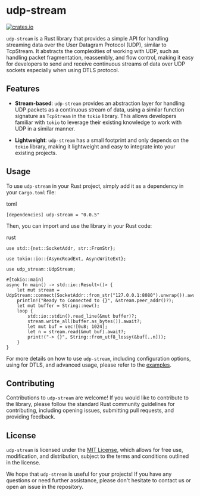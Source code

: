 
# udp-stream

[![crates.io](https://img.shields.io/crates/v/udp-stream.svg)](https://crates.io/crates/udp-stream)


`udp-stream` is a Rust library that provides a simple API for handling streaming data over the User Datagram Protocol (UDP), similar to TcpStream. It abstracts the complexities of working with UDP, such as handling packet fragmentation, reassembly, and flow control, making it easy for developers to send and receive continuous streams of data over UDP sockets especially when using DTLS protocol.

## Features

-   **Stream-based**: `udp-stream` provides an abstraction layer for handling UDP packets as a continuous stream of data, using a similar function signature as `TcpStream` in the `tokio` library. This allows developers familiar with `tokio` to leverage their existing knowledge to work with UDP in a similar manner.
    
-   **Lightweight**: `udp-stream` has a small footprint and only depends on the `tokio` library, making it lightweight and easy to integrate into your existing projects.
    
## Usage

To use `udp-stream` in your Rust project, simply add it as a dependency in your `Cargo.toml` file:

toml

`[dependencies]
udp-stream = "0.0.5"` 

Then, you can import and use the library in your Rust code:

rust

```
use std::{net::SocketAddr, str::FromStr};

use tokio::io::{AsyncReadExt, AsyncWriteExt};

use udp_stream::UdpStream;

#[tokio::main]
async fn main() -> std::io::Result<()> {
    let mut stream = UdpStream::connect(SocketAddr::from_str("127.0.0.1:8080").unwrap()).await?;
    println!("Ready to Connected to {}", &stream.peer_addr()?);
    let mut buffer = String::new();
    loop {
        std::io::stdin().read_line(&mut buffer)?;
        stream.write_all(buffer.as_bytes()).await?;
        let mut buf = vec![0u8; 1024];
        let n = stream.read(&mut buf).await?;
        print!("-> {}", String::from_utf8_lossy(&buf[..n]));
    }
}
```

For more details on how to use `udp-stream`, including configuration options, using for DTLS, and advanced usage, please refer to the [examples](https://github.com/SajjadPourali/udp-stream/tree/master/examples).

## Contributing

Contributions to `udp-stream` are welcome! If you would like to contribute to the library, please follow the standard Rust community guidelines for contributing, including opening issues, submitting pull requests, and providing feedback.

## License

`udp-stream` is licensed under the [MIT License](https://chat.openai.com/c/LICENSE), which allows for free use, modification, and distribution, subject to the terms and conditions outlined in the license.

We hope that `udp-stream` is useful for your projects! If you have any questions or need further assistance, please don't hesitate to contact us or open an issue in the repository.
